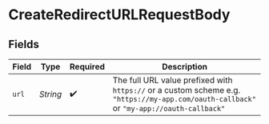 # CreateRedirectURLRequestBody


## Fields

| Field                                                                                                                                    | Type                                                                                                                                     | Required                                                                                                                                 | Description                                                                                                                              |
| ---------------------------------------------------------------------------------------------------------------------------------------- | ---------------------------------------------------------------------------------------------------------------------------------------- | ---------------------------------------------------------------------------------------------------------------------------------------- | ---------------------------------------------------------------------------------------------------------------------------------------- |
| `url`                                                                                                                                    | *String*                                                                                                                                 | :heavy_check_mark:                                                                                                                       | The full URL value prefixed with `https://` or a custom scheme e.g. `"https://my-app.com/oauth-callback"` or `"my-app://oauth-callback"` |